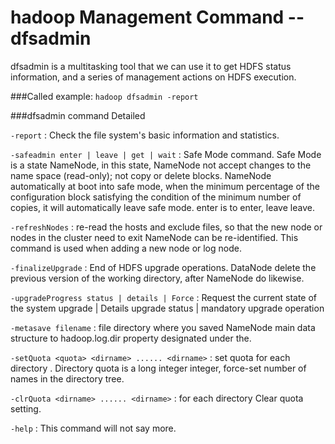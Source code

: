 # hadoop Management Command --dfsadmin

dfsadmin is a multitasking tool that we can use it to get HDFS status information, and a series of management actions on HDFS execution.

###Called
     example: `hadoop dfsadmin -report`
     
###dfsadmin command Detailed 

`-report` : Check the file system's basic information and statistics.

`-safeadmin enter | leave | get | wait` : Safe Mode command. Safe Mode is a state NameNode, in this state, NameNode not accept changes to the name space (read-only); not copy or delete blocks. NameNode automatically at boot into safe mode, when the minimum percentage of the configuration block satisfying the condition of the minimum number of copies, it will automatically leave safe mode. enter is to enter, leave leave.

`-refreshNodes` : re-read the hosts and exclude files, so that the new node or nodes in the cluster need to exit NameNode can be re-identified. This command is used when adding a new node or log node.

`-finalizeUpgrade` : End of HDFS upgrade operations. DataNode delete the previous version of the working directory, after NameNode do likewise.

`-upgradeProgress status | details | Force` : Request the current state of the system upgrade | Details upgrade status | mandatory upgrade operation

`-metasave filename` : <filename> file directory where you saved NameNode main data structure to hadoop.log.dir property designated under the.

`-setQuota <quota> <dirname> ...... <dirname>` : set quota <quota> for each directory <dirname>. Directory quota is a long integer integer, force-set number of names in the directory tree.

`-clrQuota <dirname> ...... <dirname>` : for each directory <dirname> Clear quota setting.

`-help`  : This command will not say more.